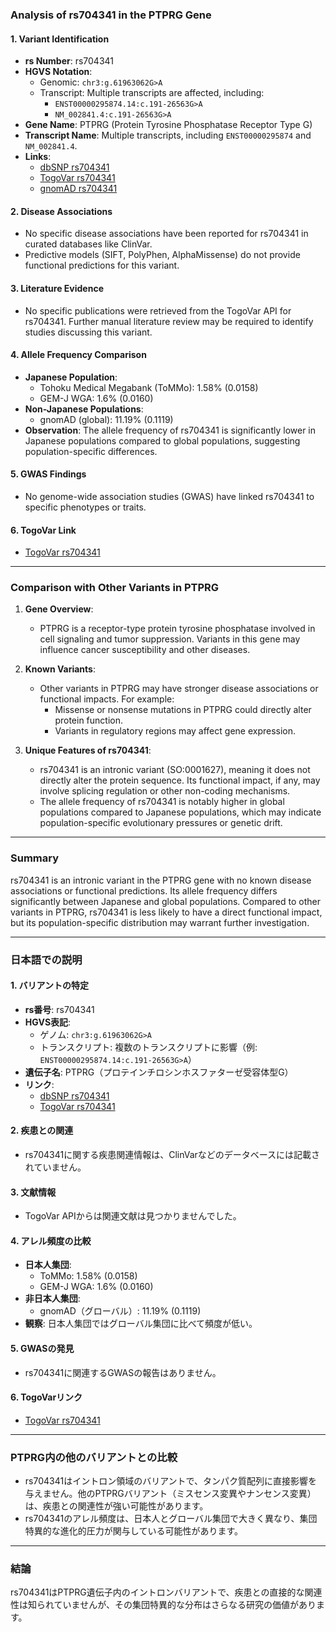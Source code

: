 ### Analysis of rs704341 in the PTPRG Gene

#### 1. **Variant Identification**
   - **rs Number**: rs704341
   - **HGVS Notation**: 
     - Genomic: `chr3:g.61963062G>A`
     - Transcript: Multiple transcripts are affected, including:
       - `ENST00000295874.14:c.191-26563G>A`
       - `NM_002841.4:c.191-26563G>A`
   - **Gene Name**: PTPRG (Protein Tyrosine Phosphatase Receptor Type G)
   - **Transcript Name**: Multiple transcripts, including `ENST00000295874` and `NM_002841.4`.
   - **Links**:
     - [dbSNP rs704341](https://identifiers.org/dbsnp/rs704341)
     - [TogoVar rs704341](https://togovar.org/variant/tgv12747289)
     - [gnomAD rs704341](https://gnomad.broadinstitute.org/variant/3-61963062-G-A?dataset=gnomad_r4)

#### 2. **Disease Associations**
   - No specific disease associations have been reported for rs704341 in curated databases like ClinVar.
   - Predictive models (SIFT, PolyPhen, AlphaMissense) do not provide functional predictions for this variant.

#### 3. **Literature Evidence**
   - No specific publications were retrieved from the TogoVar API for rs704341. Further manual literature review may be required to identify studies discussing this variant.

#### 4. **Allele Frequency Comparison**
   - **Japanese Population**:
     - Tohoku Medical Megabank (ToMMo): 1.58% (0.0158)
     - GEM-J WGA: 1.6% (0.0160)
   - **Non-Japanese Populations**:
     - gnomAD (global): 11.19% (0.1119)
   - **Observation**: The allele frequency of rs704341 is significantly lower in Japanese populations compared to global populations, suggesting population-specific differences.

#### 5. **GWAS Findings**
   - No genome-wide association studies (GWAS) have linked rs704341 to specific phenotypes or traits.

#### 6. **TogoVar Link**
   - [TogoVar rs704341](https://togovar.org/variant/tgv12747289)

---

### Comparison with Other Variants in PTPRG
1. **Gene Overview**:
   - PTPRG is a receptor-type protein tyrosine phosphatase involved in cell signaling and tumor suppression. Variants in this gene may influence cancer susceptibility and other diseases.

2. **Known Variants**:
   - Other variants in PTPRG may have stronger disease associations or functional impacts. For example:
     - Missense or nonsense mutations in PTPRG could directly alter protein function.
     - Variants in regulatory regions may affect gene expression.

3. **Unique Features of rs704341**:
   - rs704341 is an intronic variant (SO:0001627), meaning it does not directly alter the protein sequence. Its functional impact, if any, may involve splicing regulation or other non-coding mechanisms.
   - The allele frequency of rs704341 is notably higher in global populations compared to Japanese populations, which may indicate population-specific evolutionary pressures or genetic drift.

---

### Summary
rs704341 is an intronic variant in the PTPRG gene with no known disease associations or functional predictions. Its allele frequency differs significantly between Japanese and global populations. Compared to other variants in PTPRG, rs704341 is less likely to have a direct functional impact, but its population-specific distribution may warrant further investigation.

---

### 日本語での説明

#### 1. **バリアントの特定**
   - **rs番号**: rs704341
   - **HGVS表記**: 
     - ゲノム: `chr3:g.61963062G>A`
     - トランスクリプト: 複数のトランスクリプトに影響（例: `ENST00000295874.14:c.191-26563G>A`）
   - **遺伝子名**: PTPRG（プロテインチロシンホスファターゼ受容体型G）
   - **リンク**:
     - [dbSNP rs704341](https://identifiers.org/dbsnp/rs704341)
     - [TogoVar rs704341](https://togovar.org/variant/tgv12747289)

#### 2. **疾患との関連**
   - rs704341に関する疾患関連情報は、ClinVarなどのデータベースには記載されていません。

#### 3. **文献情報**
   - TogoVar APIからは関連文献は見つかりませんでした。

#### 4. **アレル頻度の比較**
   - **日本人集団**:
     - ToMMo: 1.58% (0.0158)
     - GEM-J WGA: 1.6% (0.0160)
   - **非日本人集団**:
     - gnomAD（グローバル）: 11.19% (0.1119)
   - **観察**: 日本人集団ではグローバル集団に比べて頻度が低い。

#### 5. **GWASの発見**
   - rs704341に関連するGWASの報告はありません。

#### 6. **TogoVarリンク**
   - [TogoVar rs704341](https://togovar.org/variant/tgv12747289)

---

### PTPRG内の他のバリアントとの比較
- rs704341はイントロン領域のバリアントで、タンパク質配列に直接影響を与えません。他のPTPRGバリアント（ミスセンス変異やナンセンス変異）は、疾患との関連性が強い可能性があります。
- rs704341のアレル頻度は、日本人とグローバル集団で大きく異なり、集団特異的な進化的圧力が関与している可能性があります。

---

### 結論
rs704341はPTPRG遺伝子内のイントロンバリアントで、疾患との直接的な関連性は知られていませんが、その集団特異的な分布はさらなる研究の価値があります。